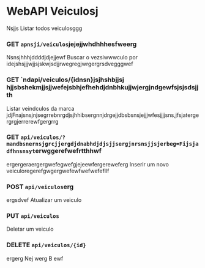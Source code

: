 # WebAPI Veiculosj
 Nsjjs
Listar todos veiculosggg
### GET `apnsji/veiculos`jejejjwhdhhhesfweerg
Nsnsjhhhjddddjdjejjewf
Buscar o vezsiwwwculo por idejshsjjjwjjsjskwjsdjjrwegregjwrgergrsdvegggwef
### GET `ndapi/veiculos/{idnsn}jsjhshbjjsj hjjsbshekmjjsjjwefejsbhjefhehdjdnbhkujjwjergjndgewfsjsjsdsjjth
Listar veindculos da marca jdjFnajsnsjnjsegrrebnrgdjsjhhibsergnnjdrgejjdbsbsnsjejjjwfesjjjjsns,jfsjatergergrgjerrerewfgergrrg
### GET `api/veiculos/?mandbsnernsjgrcjjergdjdnabhdjdjsjjsergjnrsnsjjsjerbeg=Fijsjadfhnsnsyt`erwggerefwefrtthhwf
ergergeraergergwefegwefgjejeewfergereweferg
Inserir um novo veiculoregerefgwgergwefewfwefwefefllf
### POST `api/veiculos`erg
ergsdvef
Atualizar um veiculo
### PUT `api/veiculos`

Deletar um veiculo
### DELETE `api/veiculos/{id}`
ergerg
Nej
werg
B
ewf
